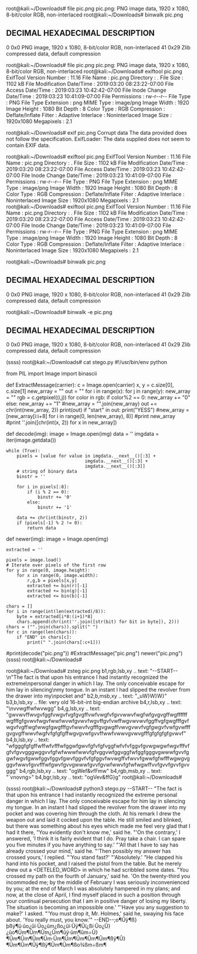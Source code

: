 root@kali:~/Downloads# file pic.png 
pic.png: PNG image data, 1920 x 1080, 8-bit/color RGB, non-interlaced
root@kali:~/Downloads# binwalk pic.png 

DECIMAL       HEXADECIMAL     DESCRIPTION
--------------------------------------------------------------------------------
0             0x0             PNG image, 1920 x 1080, 8-bit/color RGB, non-interlaced
41            0x29            Zlib compressed data, default compression

root@kali:~/Downloads# file pic.png 
pic.png: PNG image data, 1920 x 1080, 8-bit/color RGB, non-interlaced
root@kali:~/Downloads# exiftool pic.png 
ExifTool Version Number         : 11.16
File Name                       : pic.png
Directory                       : .
File Size                       : 1102 kB
File Modification Date/Time     : 2019:03:20 08:23:22-07:00
File Access Date/Time           : 2019:03:23 10:42:42-07:00
File Inode Change Date/Time     : 2019:03:23 10:41:09-07:00
File Permissions                : rw-r--r--
File Type                       : PNG
File Type Extension             : png
MIME Type                       : image/png
Image Width                     : 1920
Image Height                    : 1080
Bit Depth                       : 8
Color Type                      : RGB
Compression                     : Deflate/Inflate
Filter                          : Adaptive
Interlace                       : Noninterlaced
Image Size                      : 1920x1080
Megapixels                      : 2.1

root@kali:~/Downloads# exif pic.png
Corrupt data
The data provided does not follow the specification.
ExifLoader: The data supplied does not seem to contain EXIF data.

root@kali:~/Downloads# exiftool pic.png 
ExifTool Version Number         : 11.16
File Name                       : pic.png
Directory                       : .
File Size                       : 1102 kB
File Modification Date/Time     : 2019:03:20 08:23:22-07:00
File Access Date/Time           : 2019:03:23 10:42:42-07:00
File Inode Change Date/Time     : 2019:03:23 10:41:09-07:00
File Permissions                : rw-r--r--
File Type                       : PNG
File Type Extension             : png
MIME Type                       : image/png
Image Width                     : 1920
Image Height                    : 1080
Bit Depth                       : 8
Color Type                      : RGB
Compression                     : Deflate/Inflate
Filter                          : Adaptive
Interlace                       : Noninterlaced
Image Size                      : 1920x1080
Megapixels                      : 2.1
root@kali:~/Downloads# exiftool pic.png 
ExifTool Version Number         : 11.16
File Name                       : pic.png
Directory                       : .
File Size                       : 1102 kB
File Modification Date/Time     : 2019:03:20 08:23:22-07:00
File Access Date/Time           : 2019:03:23 10:42:42-07:00
File Inode Change Date/Time     : 2019:03:23 10:41:09-07:00
File Permissions                : rw-r--r--
File Type                       : PNG
File Type Extension             : png
MIME Type                       : image/png
Image Width                     : 1920
Image Height                    : 1080
Bit Depth                       : 8
Color Type                      : RGB
Compression                     : Deflate/Inflate
Filter                          : Adaptive
Interlace                       : Noninterlaced
Image Size                      : 1920x1080
Megapixels                      : 2.1

root@kali:~/Downloads# binwalk pic.png 

DECIMAL       HEXADECIMAL     DESCRIPTION
--------------------------------------------------------------------------------
0             0x0             PNG image, 1920 x 1080, 8-bit/color RGB, non-interlaced
41            0x29            Zlib compressed data, default compression


root@kali:~/Downloads# binwalk -e pic.png 

DECIMAL       HEXADECIMAL     DESCRIPTION
--------------------------------------------------------------------------------
0             0x0             PNG image, 1920 x 1080, 8-bit/color RGB, non-interlaced
41            0x29            Zlib compressed data, default compression

(ssss) root@kali:~/Downloads# cat stego.py 
#!/usr/bin/env python

from PIL import Image
import binascii

def ExtractMessage(carrier):
    c = Image.open(carrier)
    x, y = c.size[0], c.size[1]
    new_array = ""
    out = ""
    for i in range(x):
        for j in range(y):
            new_array = ""
            rgb = c.getpixel((i,j))
            for color in rgb:
                if color%2 == 0:
                    new_array += "0"
                else:
                    new_array += "1"
            #new_array = "".join(new_array)
            out += chr(int(new_array, 2))
    print(out)
    if "start" in out:
        print("YESS")
    #new_array = [new_array[i:i+8] for i in range(0, len(new_array), 8)]
    #print new_array
    #print ''.join([chr(int(x, 2)) for x in new_array])

def decode(img): 
    image = Image.open(img) 
    data = '' 
    imgdata = iter(image.getdata()) 
      
    while (True): 
        pixels = [value for value in imgdata.__next__()[:3] +
                                  imgdata.__next__()[:3] +
                                  imgdata.__next__()[:3]] 
        # string of binary data 
        binstr = '' 
          
        for i in pixels[:8]: 
            if (i % 2 == 0): 
                binstr += '0'
            else: 
                binstr += '1'
                  
        data += chr(int(binstr, 2)) 
        if (pixels[-1] % 2 != 0): 
            return data 

def newer(img):
    image = Image.open(img)

    extracted = ''

    pixels = image.load()
    # Iterate over pixels of the first row
    for y in range(0, image.height):
        for x in range(0, image.width):
            r,g,b = pixels[x,y]
            extracted += bin(r)[-1]
            extracted += bin(g)[-1]
            extracted += bin(b)[-1]

    chars = []
    for i in range(int(len(extracted)/8)):
        byte = extracted[i*8:(i+1)*8]
        chars.append(chr(int(''.join([str(bit) for bit in byte]), 2)))
    chars = ("".join(chars)).split(" ")
    for c in range(len(chars)):
        if "END" in chars[c]:
            print(" ".join(chars[:c+1]))

#print(decode("pic.png"))
#ExtractMessage("pic.png")
newer("pic.png")
(ssss) root@kali:~/Downloads# 

root@kali:~/Downloads# zsteg pic.png 
b1,rgb,lsb,xy       .. text: "--START--\n\"The fact is that upon his entrance I had instantly recognized the extreme\npersonal danger in which I lay. The only conceivable escape for him lay in silencing\nmy tongue. In an instant I had slipped the revolver from the drawer into my\npocket and"
b2,b,msb,xy         .. text: "_uW}W}W}"
b3,b,lsb,xy         .. file: very old 16-bit-int big-endian archive
b4,r,lsb,xy         .. text: "\nvvwgffwfwvwgg"
b4,g,lsb,xy         .. text: "gwvwvffwvgvfggfvwgvfvgfgvgffvwfvwgfvfgvvwwvfwgfwfgvgvgffwgffffffwgfffgfgvwvfwgvfwwfwvwfgvwvfwgvffgvfvwffwgvwvwvfggffvgfgwgfffgvfwgvfvgffwgfwwgfgwgfffgvfwwvfvgfffgvgwgffvwvgvwvfvgfgwgvfvwfgvwfffgvgvgffwwvfwgfvfgfgfgffwgvgvwfgvvffwwfvwwvgvwvgfffgfgfgfgfgvwvf"
b4,b,lsb,xy         .. text: "wfgggfgfgffwffwfvfffwfggwfgwvfgfvfgfvggfwfvfvfggvfgvwgwgwfwgvfffvfgfvfgvvgggwggvvfgfwfwwwfwwvfgfvggvwfggvggfwfggfgggvgwwwfgvvfggwfwgvfgwwfggvfggvfgwvfggvfvfgfggvfwvwgffvfwvvfgwwfgfwfffwgwgvgggvfwwvfgvvfffwfgwvfgvvgwwwfgvvfgvwfwwvfgfwfwgwffvvfgvvfgvvfgvvggg"
b4,rgb,lsb,xy       .. text: "ogWef&vfFmw"
b4,rgb,msb,xy       .. text: "`vnovng>"
b4,bgr,lsb,xy       .. text: "ogVev&ffG}g"
root@kali:~/Downloads# 


(ssss) root@kali:~/Downloads# python3 stego.py 
--START--
"The fact is that upon his entrance I had instantly recognized the extreme
personal danger in which I lay. The only conceivable escape for him lay in silencing
my tongue. In an instant I had slipped the revolver from the drawer into my
pocket and was covering him through the cloth. At his remark I drew the weapon
out and laid it cocked upon the table. He still smiled and blinked, but there was
something about his eyes which made me feel very glad that I had it there,
"You evidently don't know me,' said he.
"'On the contrary,' I answered, 'I think it is fairly evident that I do. Pray take
a chair. I can spare you five minutes if you have anything to say.'
"'All that I have to say has already crossed your mind,' said he.
"'Then possibly my answer has crossed yours,' I replied.
"'You stand fast?'
"'Absolutely.'
"He clapped his hand into his pocket, and I raised the pistol from the table.
But he merely drew out a <DETELED_WORD> in which he had scribbled some
dates.
"You crossed my path on the fourth of January,' said he. 'On the twenty-third
you incommoded me; by the middle of February I was seriously inconvenienced
by you; at the end of March I was absolutely hampered in my plans; and now, at
the close of April, I find myself placed in such a position through your continual
persecution that I am in positive danger of losing my liberty. The situation is
becoming an impossible one.'
"'Have you any suggestion to make?' I asked.
"'You must drop it, Mr. Holmes,' said he, swaying his face about. 'You really
must, you know.'"
--END--;o¶Ûÿ¶ß}þßý¶û·ûo¿ûï·Ûo¿ûm¿ßo¿ûï·Ûÿ¶Ûí¿ßí·Ûo¿Û}¿ûo¶Ûm¶Ûm¶Ûm¿Ûm¶ûÿ·ûm¶ûm÷Û}¶Ûm¶Ûm¶Ûm¶Ûm·Ûm¶Ûm¶Ûm¶Ûm¶Ûm¶ßÿ¶Û}¶Ûm¶Ûm¶Ûÿ¶ßÿ¶Ûm¶Ûm¶ßo¾ßm÷ßm¶

